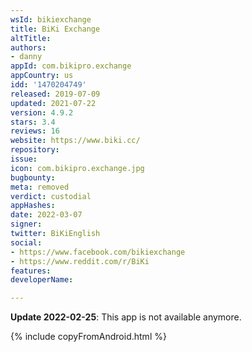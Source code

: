 ```yaml
---
wsId: bikiexchange
title: BiKi Exchange
altTitle: 
authors:
- danny
appId: com.bikipro.exchange
appCountry: us
idd: '1470204749'
released: 2019-07-09
updated: 2021-07-22
version: 4.9.2
stars: 3.4
reviews: 16
website: https://www.biki.cc/
repository: 
issue: 
icon: com.bikipro.exchange.jpg
bugbounty: 
meta: removed
verdict: custodial
appHashes: 
date: 2022-03-07
signer: 
twitter: BiKiEnglish
social:
- https://www.facebook.com/bikiexchange
- https://www.reddit.com/r/BiKi
features: 
developerName: 

---
```


**Update 2022-02-25**: This app is not available anymore.

{% include copyFromAndroid.html %}
